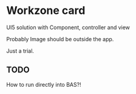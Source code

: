 Workzone card
=============

UI5 solution with Component, controller and view

Probably Image should be outside the app.

Just a trial.

TODO
----
How to run directly into BAS?!

